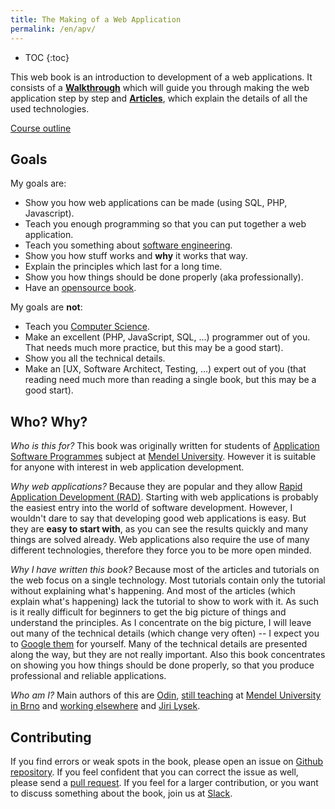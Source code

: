 ```yaml
---
title: The Making of a Web Application
permalink: /en/apv/
---
```


* TOC
{:toc}

This web book is an introduction to development of a web applications. It consists of a
[**Walkthrough**](/en/apv/walkthrough/) which will guide you through making the
web application step by step and [**Articles**](/en/apv/articles/), which explain the
details of all the used technologies.

[Course outline](/en/apv/course/)

## Goals
My goals are:

- Show you how web applications can be made (using SQL, PHP, Javascript).
- Teach you enough programming so that you can put together a web application.
- Teach you something about [software engineering](/en/apv/articles/programming/#software-engineering).
- Show you how stuff works and **why** it works that way.
- Explain the principles which last for a long time.
- Show you how things should be done properly (aka professionally).
- Have an [opensource book](https://github.com/ujpef/site).

My goals are **not**:


- Teach you [Computer Science](/en/apv/articles/programming/#computer-science).
- Make an excellent (PHP, JavaScript, SQL, ...) programmer out of you. That needs much more practice, but this
may be a good start).
- Show you all the technical details.
- Make an [UX, Software Architect, Testing, ...) expert out of you (that reading need much more than reading a single book,
but this may be a good start).

## Who? Why?
*Who is this for?* This book was originally written for students of
[Application Software Programmes](http://ects-prog.mendelu.cz/en/plan6937/predmet88060) subject
at [Mendel University](https://is.mendelu.cz/). However it is suitable for anyone
with interest in web application development.

*Why web applications?* Because they are popular and they
allow [Rapid Application Development (RAD)](https://en.wikipedia.org/wiki/Rapid_application_development).
Starting with web applications is probably the easiest entry into the world of software development.
However, I wouldn't dare to say that developing good web applications is easy. But they are **easy to
start with**, as you can see the results quickly and many things are solved already. Web applications
also require the use of many different technologies, therefore they force you to be more open minded.

*Why I have written this book?* Because most of the articles and tutorials on the web focus on a single technology.
Most tutorials contain only the tutorial without explaining what's happening. And most of the articles (which
explain what's happening) lack the tutorial to show to work with it. As such is it really difficult for
beginners to get the big picture of things and understand the principles. As I concentrate on the
big picture, I will leave out many of the technical details (which change very often) -- I expect
you to [Google them](http://lmgtfy.com/) for yourself. Many of the technical details are presented
along the way, but they are not really important. Also this book concentrates on showing you how things
should be done properly, so that you produce professional and reliable applications.

*Who am I?* Main authors of this are [Odin](https://github.com/odinuv), [still teaching](http://is.mendelu.cz/lide/clovek.pl?id=22586)
at [Mendel University in Brno](http://mendelu.cz/en/) and [working elsewhere](https://linkedin.com/in/odinuv)
and [Jiri Lysek](http://is.mendelu.cz/lide/clovek.pl?id=54010).

## Contributing
If you find errors or weak spots in the book, please open an issue on [Github repository](https://github.com/ujpef/site/issues). If you feel
confident that you can correct the issue as well, please send a
[pull request](https://help.github.com/articles/using-pull-requests/). If you feel for
a larger contribution, or you want to discuss something about the book, join us at [Slack](todo).

